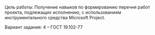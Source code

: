 ​Цель работы:
​Получение навыков по формированию перечня работ проекта, подлежащих исполнению, с использованием инструментального средства Microsoft Project.
 
Вариант задания: 4 – ГОСТ 19.102-77
